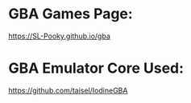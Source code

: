 # GBA Games Page:

https://SL-Pooky.github.io/gba

# GBA Emulator Core Used:

https://github.com/taisel/IodineGBA
